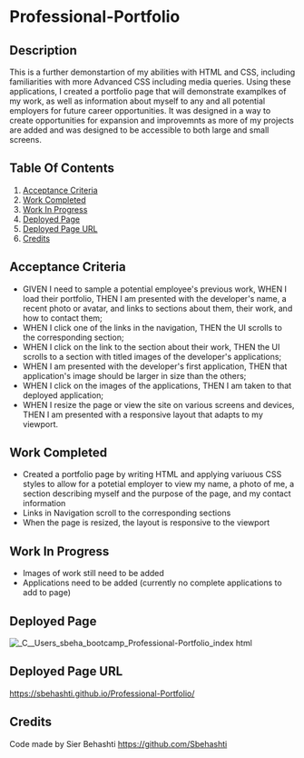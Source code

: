 # Professional-Portfolio

## Description

This is a further demonstartion of my abilities with HTML and CSS, including familiarities with more Advanced CSS including media queries. Using these applications, I created a portfolio page that will demonstrate examplkes of my work, as well as information about myself to any and all potential employers for future career opportunities. It was designed in a way to create opportunities for expansion and improvemnts as more of my projects are added and was designed to be accessible to both large and small screens.

## Table Of Contents
1. [Acceptance Criteria](#acceptance-criteria)
2. [Work Completed](work-completed)
3. [Work In Progress](work-in-progress)
4. [Deployed Page](deployed-page)
5. [Deployed Page URL](deployed-page-url)
6. [Credits](credits)

## Acceptance Criteria
- GIVEN I need to sample a potential employee's previous work, WHEN I load their portfolio, THEN I am presented with the developer's name, a recent photo or avatar, and links to sections about them, their work, and how to contact them;
- WHEN I click one of the links in the navigation, THEN the UI scrolls to the corresponding section;
- WHEN I click on the link to the section about their work, THEN the UI scrolls to a section with titled images of the developer's applications;
- WHEN I am presented with the developer's first application, THEN that application's image should be larger in size than the others;
- WHEN I click on the images of the applications, THEN I am taken to that deployed application;
- WHEN I resize the page or view the site on various screens and devices, THEN I am presented with a responsive layout that adapts to my viewport.

## Work Completed
- Created a portfolio page by writing HTML and applying variuous CSS styles to allow for a potetial employer to view my name, a photo of me, a section describing myself and the purpose of the page, and my contact information
- Links in Navigation scroll to the corresponding sections
- When the page is resized, the layout is responsive to the viewport

## Work In Progress
- Images of work still need to be added
- Applications need to be added (currently no complete applications to add to page)

## Deployed Page
![_C__Users_sbeha_bootcamp_Professional-Portfolio_index html](https://github.com/Sbehashti/Professional-Portfolio/assets/135624229/52a996b3-8d32-4088-886f-439350200ea7)

## Deployed Page URL
https://sbehashti.github.io/Professional-Portfolio/

## Credits
Code made by Sier Behashti https://github.com/Sbehashti

